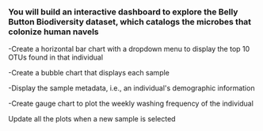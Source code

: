 ### You will build an interactive dashboard to explore the Belly Button Biodiversity dataset, which catalogs the microbes that colonize human navels

-Create a horizontal bar chart with a dropdown menu to display the top 10 OTUs found in that individual

-Create a bubble chart that displays each sample

-Display the sample metadata, i.e., an individual's demographic information

-Create gauge chart to plot the weekly washing frequency of the individual

Update all the plots when a new sample is selected
